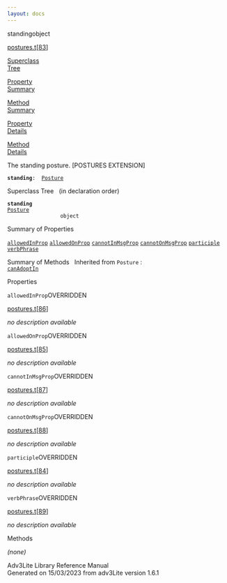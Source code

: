 ```yaml
---
layout: docs
---
```

<span class="title">standing</span><span class="type">object</span>

[postures.t](../file/postures.t.html)\[[83](../source/postures.t.html#83)\]

[Superclass  
Tree](#_SuperClassTree_)

[Property  
Summary](#_PropSummary_)

[Method  
Summary](#_MethodSummary_)

[Property  
Details](#_Properties_)

[Method  
Details](#_Methods_)



The standing posture. \[POSTURES EXTENSION\]

**`standing`**` :   `[`Posture`](../object/Posture.html)



<span id="_SuperClassTree_"></span>



<span class="hdln">Superclass Tree</span>   (in declaration order)



**`standing`**  
[`Posture`](../object/Posture.html)  
`                 object`  
<span id="_PropSummary_"></span>



<span class="hdln">Summary of Properties</span>  



[`allowedInProp`](#allowedInProp) [`allowedOnProp`](#allowedOnProp) [`cannotInMsgProp`](#cannotInMsgProp) [`cannotOnMsgProp`](#cannotOnMsgProp) [`participle`](#participle) [`verbPhrase`](#verbPhrase)



<span id="_MethodSummary_"></span>



<span class="hdln">Summary of Methods</span>  
Inherited from `Posture` :  
[`canAdoptIn`](../object/Posture.html#canAdoptIn)

<span id="_Properties_"></span>



<span class="hdln">Properties</span>  



<span id="allowedInProp"></span>

`allowedInProp`<span class="rem">OVERRIDDEN</span>

[postures.t](../file/postures.t.html)\[[86](../source/postures.t.html#86)\]



*no description available*



<span id="allowedOnProp"></span>

`allowedOnProp`<span class="rem">OVERRIDDEN</span>

[postures.t](../file/postures.t.html)\[[85](../source/postures.t.html#85)\]



*no description available*



<span id="cannotInMsgProp"></span>

`cannotInMsgProp`<span class="rem">OVERRIDDEN</span>

[postures.t](../file/postures.t.html)\[[87](../source/postures.t.html#87)\]



*no description available*



<span id="cannotOnMsgProp"></span>

`cannotOnMsgProp`<span class="rem">OVERRIDDEN</span>

[postures.t](../file/postures.t.html)\[[88](../source/postures.t.html#88)\]



*no description available*



<span id="participle"></span>

`participle`<span class="rem">OVERRIDDEN</span>

[postures.t](../file/postures.t.html)\[[84](../source/postures.t.html#84)\]



*no description available*



<span id="verbPhrase"></span>

`verbPhrase`<span class="rem">OVERRIDDEN</span>

[postures.t](../file/postures.t.html)\[[89](../source/postures.t.html#89)\]



*no description available*



<span id="_Methods_"></span>



<span class="hdln">Methods</span>  



*(none)*



Adv3Lite Library Reference Manual  
Generated on 15/03/2023 from adv3Lite version 1.6.1


